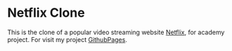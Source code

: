 # Netflix Clone

This is the clone of a popular video streaming website [Netflix](https://netflix.com/browse), for academy project.
For visit my project [GithubPages](https://chry2512.github.io/netflix-clone).
